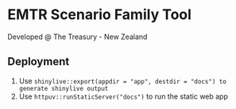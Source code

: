 # EMTR Scenario Family Tool

Developed @ The Treasury - New Zealand

## Deployment
1. Use `shinylive::export(appdir = "app", destdir = "docs") to generate shinylive output`
2. Use `httpuv::runStaticServer("docs")` to run the static web app
